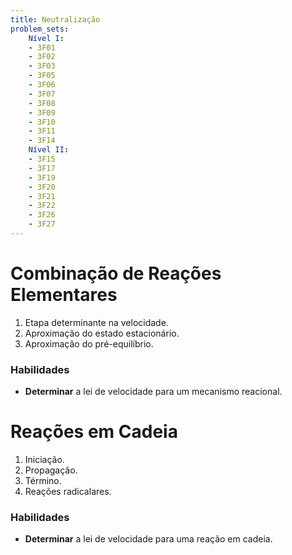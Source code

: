 ```yaml
---
title: Neutralização
problem_sets:
    Nível I:
    - 3F01
    - 3F02
    - 3F03
    - 3F05
    - 3F06
    - 3F07
    - 3F08
    - 3F09
    - 3F10
    - 3F11
    - 3F14
    Nível II:
    - 3F15
    - 3F17
    - 3F19
    - 3F20
    - 3F21
    - 3F22
    - 3F26
    - 3F27
---
```


# Combinação de Reações Elementares

1. Etapa determinante na velocidade.
2. Aproximação do estado estacionário.
3. Aproximação do pré-equilíbrio.

### Habilidades

- **Determinar** a lei de velocidade para um mecanismo reacional.

# Reações em Cadeia

1. Iniciação.
2. Propagação.
3. Término.
4. Reações radicalares.

### Habilidades

- **Determinar** a lei de velocidade para uma reação em cadeia.

